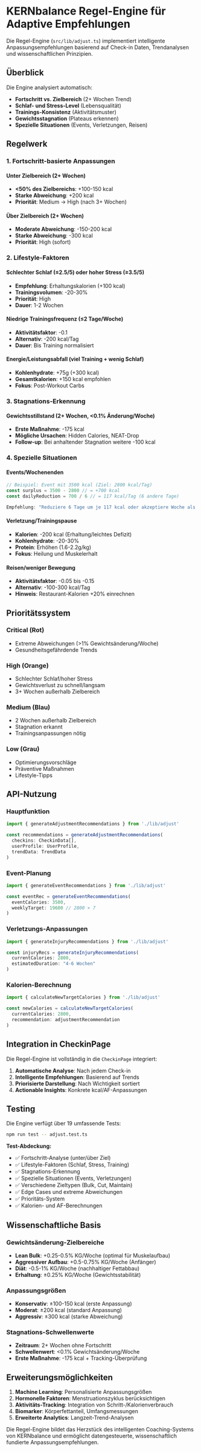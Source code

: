 # KERNbalance Regel-Engine für Adaptive Empfehlungen

Die Regel-Engine (`src/lib/adjust.ts`) implementiert intelligente Anpassungsempfehlungen basierend auf Check-in Daten, Trendanalysen und wissenschaftlichen Prinzipien.

## Überblick

Die Engine analysiert automatisch:
- **Fortschritt vs. Zielbereich** (2+ Wochen Trend)
- **Schlaf- und Stress-Level** (Lebensqualität)
- **Trainings-Konsistenz** (Aktivitätsmuster)
- **Gewichtsstagnation** (Plateaus erkennen)
- **Spezielle Situationen** (Events, Verletzungen, Reisen)

## Regelwerk

### 1. Fortschritt-basierte Anpassungen

#### Unter Zielbereich (2+ Wochen)
- **<50% des Zielbereichs**: +100-150 kcal
- **Starke Abweichung**: +200 kcal
- **Priorität**: Medium → High (nach 3+ Wochen)

#### Über Zielbereich (2+ Wochen)
- **Moderate Abweichung**: -150-200 kcal
- **Starke Abweichung**: -300 kcal
- **Priorität**: High (sofort)

### 2. Lifestyle-Faktoren

#### Schlechter Schlaf (≤2.5/5) oder hoher Stress (≥3.5/5)
- **Empfehlung**: Erhaltungskalorien (+100 kcal)
- **Trainingsvolumen**: -20-30%
- **Priorität**: High
- **Dauer**: 1-2 Wochen

#### Niedrige Trainingsfrequenz (≤2 Tage/Woche)
- **Aktivitätsfaktor**: -0.1
- **Alternativ**: -200 kcal/Tag
- **Dauer**: Bis Training normalisiert

#### Energie/Leistungsabfall (viel Training + wenig Schlaf)
- **Kohlenhydrate**: +75g (+300 kcal)
- **Gesamtkalorien**: +150 kcal empfohlen
- **Fokus**: Post-Workout Carbs

### 3. Stagnations-Erkennung

#### Gewichtsstillstand (2+ Wochen, <0.1% Änderung/Woche)
- **Erste Maßnahme**: -175 kcal
- **Mögliche Ursachen**: Hidden Calories, NEAT-Drop
- **Follow-up**: Bei anhaltender Stagnation weitere -100 kcal

### 4. Spezielle Situationen

#### Events/Wochenenden
```typescript
// Beispiel: Event mit 3500 kcal (Ziel: 2800 kcal/Tag)
const surplus = 3500 - 2800 // = +700 kcal
const dailyReduction = 700 / 6 // = 117 kcal/Tag (6 andere Tage)

Empfehlung: "Reduziere 6 Tage um je 117 kcal oder akzeptiere Woche als Überschuss"
```

#### Verletzung/Trainingspause
- **Kalorien**: -200 kcal (Erhaltung/leichtes Defizit)
- **Kohlenhydrate**: -20-30%
- **Protein**: Erhöhen (1.6-2.2g/kg)
- **Fokus**: Heilung und Muskelerhalt

#### Reisen/weniger Bewegung
- **Aktivitätsfaktor**: -0.05 bis -0.15
- **Alternativ**: -100-300 kcal/Tag
- **Hinweis**: Restaurant-Kalorien +20% einrechnen

## Prioritätssystem

### Critical (Rot)
- Extreme Abweichungen (>1% Gewichtsänderung/Woche)
- Gesundheitsgefährdende Trends

### High (Orange)
- Schlechter Schlaf/hoher Stress
- Gewichtsverlust zu schnell/langsam
- 3+ Wochen außerhalb Zielbereich

### Medium (Blau)
- 2 Wochen außerhalb Zielbereich
- Stagnation erkannt
- Trainingsanpassungen nötig

### Low (Grau)
- Optimierungsvorschläge
- Präventive Maßnahmen
- Lifestyle-Tipps

## API-Nutzung

### Hauptfunktion
```typescript
import { generateAdjustmentRecommendations } from './lib/adjust'

const recommendations = generateAdjustmentRecommendations(
  checkins: CheckinData[],
  userProfile: UserProfile,
  trendData: TrendData
)
```

### Event-Planung
```typescript
import { generateEventRecommendations } from './lib/adjust'

const eventRec = generateEventRecommendations(
  eventCalories: 3500,
  weeklyTarget: 19600 // 2800 × 7
)
```

### Verletzungs-Anpassungen
```typescript
import { generateInjuryRecommendations } from './lib/adjust'

const injuryRecs = generateInjuryRecommendations(
  currentCalories: 2800,
  estimatedDuration: "4-6 Wochen"
)
```

### Kalorien-Berechnung
```typescript
import { calculateNewTargetCalories } from './lib/adjust'

const newCalories = calculateNewTargetCalories(
  currentCalories: 2800,
  recommendation: adjustmentRecommendation
)
```

## Integration in CheckinPage

Die Regel-Engine ist vollständig in die `CheckinPage` integriert:

1. **Automatische Analyse**: Nach jedem Check-in
2. **Intelligente Empfehlungen**: Basierend auf Trends
3. **Priorisierte Darstellung**: Nach Wichtigkeit sortiert
4. **Actionable Insights**: Konkrete kcal/AF-Anpassungen

## Testing

Die Engine verfügt über 19 umfassende Tests:

```bash
npm run test -- adjust.test.ts
```

**Test-Abdeckung:**
- ✅ Fortschritt-Analyse (unter/über Ziel)
- ✅ Lifestyle-Faktoren (Schlaf, Stress, Training)
- ✅ Stagnations-Erkennung
- ✅ Spezielle Situationen (Events, Verletzungen)
- ✅ Verschiedene Zieltypen (Bulk, Cut, Maintain)
- ✅ Edge Cases und extreme Abweichungen
- ✅ Prioritäts-System
- ✅ Kalorien- und AF-Berechnungen

## Wissenschaftliche Basis

### Gewichtsänderung-Zielbereiche
- **Lean Bulk**: +0.25-0.5% KG/Woche (optimal für Muskelaufbau)
- **Aggressiver Aufbau**: +0.5-0.75% KG/Woche (Anfänger)
- **Diät**: -0.5-1% KG/Woche (nachhaltiger Fettabbau)
- **Erhaltung**: ±0.25% KG/Woche (Gewichtsstabilität)

### Anpassungsgrößen
- **Konservativ**: ±100-150 kcal (erste Anpassung)
- **Moderat**: ±200 kcal (standard Anpassung)
- **Aggressiv**: ±300 kcal (starke Abweichung)

### Stagnations-Schwellenwerte
- **Zeitraum**: 2+ Wochen ohne Fortschritt
- **Schwellenwert**: <0.1% Gewichtsänderung/Woche
- **Erste Maßnahme**: -175 kcal + Tracking-Überprüfung

## Erweiterungsmöglichkeiten

1. **Machine Learning**: Personalisierte Anpassungsgrößen
2. **Hormonelle Faktoren**: Menstruationszyklus berücksichtigen
3. **Aktivitäts-Tracking**: Integration von Schritt-/Kalorienverbrauch
4. **Biomarker**: Körperfettanteil, Umfangsmessungen
5. **Erweiterte Analytics**: Langzeit-Trend-Analysen

Die Regel-Engine bildet das Herzstück des intelligenten Coaching-Systems von KERNbalance und ermöglicht datengesteuerte, wissenschaftlich fundierte Anpassungsempfehlungen.
